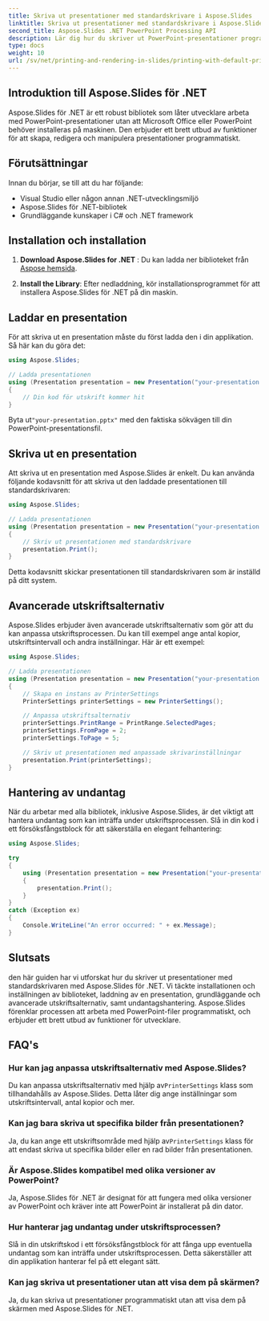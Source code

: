 ```yaml
---
title: Skriva ut presentationer med standardskrivare i Aspose.Slides
linktitle: Skriva ut presentationer med standardskrivare i Aspose.Slides
second_title: Aspose.Slides .NET PowerPoint Processing API
description: Lär dig hur du skriver ut PowerPoint-presentationer programmatiskt med Aspose.Slides för .NET. Följ den här steg-för-steg-guiden med komplett källkod för att enkelt skriva ut presentationer till standardskrivaren.
type: docs
weight: 10
url: /sv/net/printing-and-rendering-in-slides/printing-with-default-printer/
---
```


## Introduktion till Aspose.Slides för .NET

Aspose.Slides för .NET är ett robust bibliotek som låter utvecklare arbeta med PowerPoint-presentationer utan att Microsoft Office eller PowerPoint behöver installeras på maskinen. Den erbjuder ett brett utbud av funktioner för att skapa, redigera och manipulera presentationer programmatiskt.

## Förutsättningar

Innan du börjar, se till att du har följande:

- Visual Studio eller någon annan .NET-utvecklingsmiljö
- Aspose.Slides för .NET-bibliotek
- Grundläggande kunskaper i C# och .NET framework

## Installation och installation

1. **Download Aspose.Slides for .NET** : Du kan ladda ner biblioteket från[ Aspose hemsida](https://releases.aspose.com/slides/net/).

2. **Install the Library**: Efter nedladdning, kör installationsprogrammet för att installera Aspose.Slides för .NET på din maskin.

## Laddar en presentation

För att skriva ut en presentation måste du först ladda den i din applikation. Så här kan du göra det:

```csharp
using Aspose.Slides;

// Ladda presentationen
using (Presentation presentation = new Presentation("your-presentation.pptx"))
{
    // Din kod för utskrift kommer hit
}
```

 Byta ut`"your-presentation.pptx"` med den faktiska sökvägen till din PowerPoint-presentationsfil.

## Skriva ut en presentation

Att skriva ut en presentation med Aspose.Slides är enkelt. Du kan använda följande kodavsnitt för att skriva ut den laddade presentationen till standardskrivaren:

```csharp
using Aspose.Slides;

// Ladda presentationen
using (Presentation presentation = new Presentation("your-presentation.pptx"))
{
    // Skriv ut presentationen med standardskrivare
    presentation.Print();
}
```

Detta kodavsnitt skickar presentationen till standardskrivaren som är inställd på ditt system.

## Avancerade utskriftsalternativ

Aspose.Slides erbjuder även avancerade utskriftsalternativ som gör att du kan anpassa utskriftsprocessen. Du kan till exempel ange antal kopior, utskriftsintervall och andra inställningar. Här är ett exempel:

```csharp
using Aspose.Slides;

// Ladda presentationen
using (Presentation presentation = new Presentation("your-presentation.pptx"))
{
    // Skapa en instans av PrinterSettings
    PrinterSettings printerSettings = new PrinterSettings();

    // Anpassa utskriftsalternativ
    printerSettings.PrintRange = PrintRange.SelectedPages;
    printerSettings.FromPage = 2;
    printerSettings.ToPage = 5;

    // Skriv ut presentationen med anpassade skrivarinställningar
    presentation.Print(printerSettings);
}
```

## Hantering av undantag

När du arbetar med alla bibliotek, inklusive Aspose.Slides, är det viktigt att hantera undantag som kan inträffa under utskriftsprocessen. Slå in din kod i ett försöksfångstblock för att säkerställa en elegant felhantering:

```csharp
using Aspose.Slides;

try
{
    using (Presentation presentation = new Presentation("your-presentation.pptx"))
    {
        presentation.Print();
    }
}
catch (Exception ex)
{
    Console.WriteLine("An error occurred: " + ex.Message);
}
```

## Slutsats

den här guiden har vi utforskat hur du skriver ut presentationer med standardskrivaren med Aspose.Slides för .NET. Vi täckte installationen och inställningen av biblioteket, laddning av en presentation, grundläggande och avancerade utskriftsalternativ, samt undantagshantering. Aspose.Slides förenklar processen att arbeta med PowerPoint-filer programmatiskt, och erbjuder ett brett utbud av funktioner för utvecklare.

## FAQ's

### Hur kan jag anpassa utskriftsalternativ med Aspose.Slides?

 Du kan anpassa utskriftsalternativ med hjälp av`PrinterSettings` klass som tillhandahålls av Aspose.Slides. Detta låter dig ange inställningar som utskriftsintervall, antal kopior och mer.

### Kan jag bara skriva ut specifika bilder från presentationen?

 Ja, du kan ange ett utskriftsområde med hjälp av`PrinterSettings` klass för att endast skriva ut specifika bilder eller en rad bilder från presentationen.

### Är Aspose.Slides kompatibel med olika versioner av PowerPoint?

Ja, Aspose.Slides för .NET är designat för att fungera med olika versioner av PowerPoint och kräver inte att PowerPoint är installerat på din dator.

### Hur hanterar jag undantag under utskriftsprocessen?

Slå in din utskriftskod i ett försöksfångstblock för att fånga upp eventuella undantag som kan inträffa under utskriftsprocessen. Detta säkerställer att din applikation hanterar fel på ett elegant sätt.

### Kan jag skriva ut presentationer utan att visa dem på skärmen?

Ja, du kan skriva ut presentationer programmatiskt utan att visa dem på skärmen med Aspose.Slides för .NET.